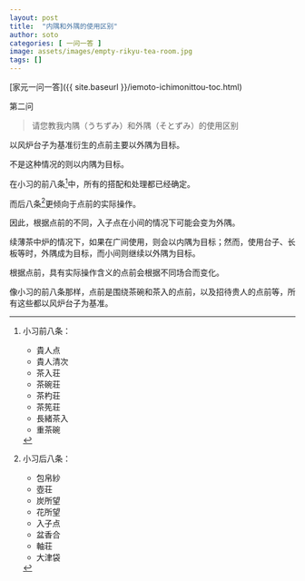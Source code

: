 ```yaml
---
layout: post
title:  "内隅和外隅的使用区别"
author: soto
categories: [ 一问一答 ]
image: assets/images/empty-rikyu-tea-room.jpg
tags: []
---
```


[家元一问一答]({{ site.baseurl }}/iemoto-ichimonittou-toc.html)

第二问

> 请您教我内隅（うちずみ）和外隅（そとずみ）的使用区别

以风炉台子为基准衍生的点前主要以外隅为目标。

不是这种情况的则以内隅为目标。

在小习的前八条[^1]中，所有的搭配和处理都已经确定。

而后八条[^2]更倾向于点前的实际操作。

因此，根据点前的不同，入子点在小间的情况下可能会变为外隅。

续薄茶中炉的情况下，如果在广间使用，则会以内隅为目标；然而，使用台子、长板等时，外隅成为目标，而小间则继续以外隅为目标。

根据点前，具有实际操作含义的点前会根据不同场合而变化。

像小习的前八条那样，点前是围绕茶碗和茶入的点前，以及招待贵人的点前等，所有这些都以风炉台子为基准。

[^1]: 小习前八条：
    + 貴人点
    + 貴人清次
    + 茶入荘
    + 茶碗荘
    + 茶杓荘
    + 茶筅荘
    + 長緒茶入
    + 重茶碗

[^2]: 小习后八条：
    + 包帛紗
    + 壺荘
    + 炭所望
    + 花所望
    + 入子点
    + 盆香合
    + 軸荘
    + 大津袋
